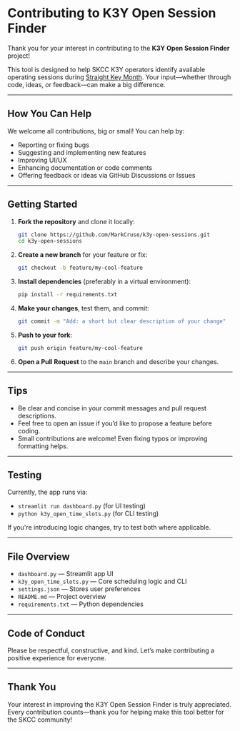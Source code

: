 # Contributing to K3Y Open Session Finder

Thank you for your interest in contributing to the **K3Y Open Session Finder** project!

This tool is designed to help SKCC K3Y operators identify available operating sessions during [Straight Key Month](https://www.skccgroup.com/k3y/k3y.php). Your input—whether through code, ideas, or feedback—can make a big difference.

---

## How You Can Help

We welcome all contributions, big or small! You can help by:

- Reporting or fixing bugs
- Suggesting and implementing new features
- Improving UI/UX
- Enhancing documentation or code comments
- Offering feedback or ideas via GitHub Discussions or Issues

---

##  Getting Started

1. **Fork the repository** and clone it locally:
   ```bash
   git clone https://github.com/MarkCruse/k3y-open-sessions.git
   cd k3y-open-sessions
   ```

2. **Create a new branch** for your feature or fix:
   ```bash
   git checkout -b feature/my-cool-feature
   ```

3. **Install dependencies** (preferably in a virtual environment):
   ```bash
   pip install -r requirements.txt
   ```

4. **Make your changes**, test them, and commit:
   ```bash
   git commit -m "Add: a short but clear description of your change"
   ```

5. **Push to your fork**:
   ```bash
   git push origin feature/my-cool-feature
   ```

6. **Open a Pull Request** to the `main` branch and describe your changes.

---

## Tips

- Be clear and concise in your commit messages and pull request descriptions.
- Feel free to open an issue if you’d like to propose a feature before coding.
- Small contributions are welcome! Even fixing typos or improving formatting helps.

---

## Testing

Currently, the app runs via:
- `streamlit run dashboard.py` (for UI testing)
- `python k3y_open_time_slots.py` (for CLI testing)

If you're introducing logic changes, try to test both where applicable.

---

## File Overview

- `dashboard.py` — Streamlit app UI
- `k3y_open_time_slots.py` — Core scheduling logic and CLI
- `settings.json` — Stores user preferences
- `README.md` — Project overview
- `requirements.txt` — Python dependencies

---

## Code of Conduct

Please be respectful, constructive, and kind. Let’s make contributing a positive experience for everyone.

---

## Thank You

Your interest in improving the K3Y Open Session Finder is truly appreciated.  
Every contribution counts—thank you for helping make this tool better for the SKCC community!
